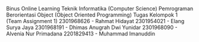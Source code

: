Binus Online Learning
Teknik Informatika (Computer Science)
Pemrograman Berorientasi Object (Object Oriented Programming)
Tugas Kelompok 1 (Team Assignment 1)
2301968626 - Rahmat Hidayat
2301954021 - Elang Surya Jaya
2301968191 - Dhimas Anugrah Dwi Yunidar
2301968090 - Alvenia Nur Primadana
2201829413 - Muhammad Imanuddin